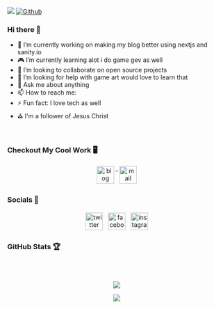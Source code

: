 ![](https://visitor-badge.laobi.icu/badge?page_id=cazterk.cazterk) [![Github](https://img.shields.io/github/followers/cazterk?label=Follow&style=social)](https://github.com/CharalambosIoannou)

### Hi there 👋

- 🔭 I’m currently working on making my blog better using nextjs and sanity.io
- 🎮 I’m currently learning alot i do game gev as well 
- 👯 I’m looking to collaborate on open source projects
- 🤔 I’m looking for help with game art would love to learn that
- 💬 Ask me about anything
- 📫 How to reach me: 
- ⚡ Fun fact: I love tech as well
- ⛪ I'm a follower of Jesus Christ 
<br />

### Checkout My Cool Work 🖥️
<p align="center">
 <a target="_blank" href="http://terklog.com/"  rel="noopener noreferrer"> <img src="https://cdn.jsdelivr.net/npm/simple-icons@v3/icons/blogger.svg" alt="blog" height="40" style="vertical-align:top; margin:4px"> </a>
 <a href="mailto:zcephas2@gmail.com"> <img src="https://cdn.jsdelivr.net/npm/simple-icons@v3/icons/gmail.svg" alt="mail" height="40" style="vertical-align:top; margin:4px"></a>
</p>

### Socials 💬
<p align="center">
 <a href="https://twitter.com/cazterk" target="_blank" rel="noopener noreferrer"> <img src="https://cdn.jsdelivr.net/npm/simple-icons@v3/icons/twitter.svg" alt="twitter" height="40" style="vertical-align:top; margin:4px"></a>
  <a href="https://facebook.com/cazterk" target="_blank" rel="noopener noreferrer"> <img src="https://cdn.jsdelivr.net/npm/simple-icons@v3/icons/facebook.svg" alt="facebook" height="40" style="vertical-align:top; margin:4px"></a>
   <a href="https://web.facebook.com/cazterk" target="_blank" rel="noopener noreferrer"> <img src="https://cdn.jsdelivr.net/npm/simple-icons@v3/icons/instagram.svg" alt="instagram" height="40" style="vertical-align:top; margin:4px"></a>
</p>

### GitHub Stats 🏆
<br />
<p align="center" >
      <br/>
     <img src="https://github-readme-stats.vercel.app/api/top-langs/?username=cazterk&theme=dark&layout=compact">                                                                                                      
</p >
<p align="center">
<img src="https://github-readme-stats.vercel.app/api?username=cazterk&show_icons=true&theme=dark&layout=compact">
</p>


